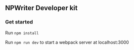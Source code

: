 ## NPWriter Developer kit

### Get started

Run `npm install`

Run `npm run dev` to start a webpack server at localhost:3000


